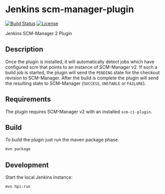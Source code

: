 # Jenkins scm-manager-plugin
[![Build Status](https://ci.jenkins.io/buildStatus/icon?job=Plugins%2Fscm-manager-plugin%2Fmaster)](https://ci.jenkins.io/job/Plugins/job/scm-manager-plugin/job/master/)
[![License](https://img.shields.io/github/license/jenkinsci/github-plugin.svg)](LICENSE)

Jenkins SCM-Manager 2 Plugin

## Description

Once the plugin is installed, it will automatically detect jobs which have configured scm that points to an instance of SCM-Manager v2.
If such a build job is started, the plugin will send the `PENDING` state for the checkout revision to SCM-Manager.
After the build is complete the plugin will send the resulting state to SCM-Manager (`SUCCESS`, `UNSTABLE` or `FAILURE`).

## Requirements

The plugin requires SCM-Manager v2 with an installed `scm-ci-plugin`.

## Build

To build the plugin just run the maven package phase.

```bash
mvn package
```

## Development 

Start the local Jenkins instance:

```bash
mvn hpi:run
```
